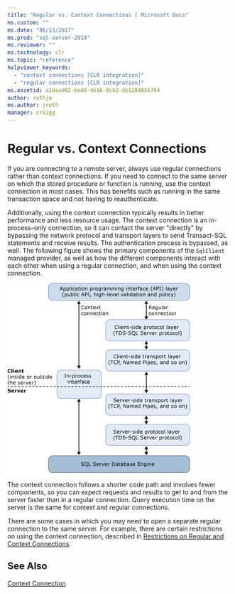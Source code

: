 ```yaml
---
title: "Regular vs. Context Connections | Microsoft Docs"
ms.custom: ""
ms.date: "06/13/2017"
ms.prod: "sql-server-2014"
ms.reviewer: ""
ms.technology: clr
ms.topic: "reference"
helpviewer_keywords: 
  - "context connections [CLR integration]"
  - "regular connections [CLR integration]"
ms.assetid: a1dead02-be88-4b16-8cb2-db1284856764
author: rothja
ms.author: jroth
manager: craigg
---
```

# Regular vs. Context Connections
  If you are connecting to a remote server, always use regular connections rather than context connections. If you need to connect to the same server on which the stored procedure or function is running, use the context connection in most cases. This has benefits such as running in the same transaction space and not having to reauthenticate.  
  
 Additionally, using the context connection typically results in better performance and less resource usage. The context connection is an in-process–only connection, so it can contact the server "directly" by bypassing the network protocol and transport layers to send Transact-SQL statements and receive results. The authentication process is bypassed, as well. The following figure shows the primary components of the `SqlClient` managed provider, as well as how the different components interact with each other when using a regular connection, and when using the context connection.  
  
 ![Code paths of a context and a regular connnection.](../../../database-engine/dev-guide/media/clrintdataaccess.gif "Code paths of a context and a regular connnection.")  
  
 The context connection follows a shorter code path and involves fewer components, so you can expect requests and results to get to and from the server faster than in a regular connection. Query execution time on the server is the same for context and regular connections.  
  
 There are some cases in which you may need to open a separate regular connection to the same server. For example, there are certain restrictions on using the context connection, described in [Restrictions on Regular and Context Connections](context-connections-and-regular-connections-restrictions.md).  
  
## See Also  
 [Context Connection](context-connection.md)  
  
  
